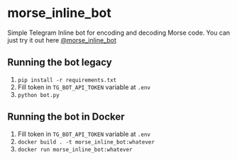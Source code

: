# morse_inline_bot

Simple Telegram Inline bot for encoding and decoding Morse code.
You can just try it out here [@morse_inline_bot](https://t.me/morse_inline_bot)

## Running the bot legacy

1. `pip install -r requirements.txt`
2. Fill token in `TG_BOT_API_TOKEN` variable at `.env`
3. `python bot.py`

## Running the bot in Docker

1. Fill token in `TG_BOT_API_TOKEN` variable at `.env`
2. `docker build . -t morse_inline_bot:whatever`
3. `docker run morse_inline_bot:whatever`
